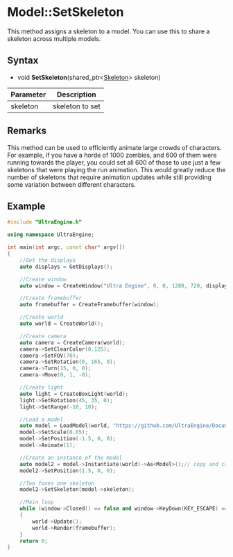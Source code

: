 # Model::SetSkeleton

This method assigns a skeleton to a model. You can use this to share a skeleton across multiple models.

## Syntax

- void **SetSkeleton**(shared_ptr<[Skeleton](Skeleton.md)\> skeleton)

| Parameter | Description |
|---|---|
| skeleton | skeleton to set |

## Remarks

This method can be used to efficiently animate large crowds of characters. For example, if you have a horde of 1000 zombies, and 600 of them were running towards the player, you could set all 600 of those to use just a few skeletons that were playing the run animation. This would greatly reduce the number of skeletons that require animation updates while still providing some variation between different characters.

## Example

```c++
#include "UltraEngine.h"

using namespace UltraEngine;

int main(int argc, const char* argv[])
{
    //Get the displays
    auto displays = GetDisplays();

    //Create window
    auto window = CreateWindow("Ultra Engine", 0, 0, 1280, 720, displays[0], WINDOW_CENTER | WINDOW_TITLEBAR);

    //Create framebuffer
    auto framebuffer = CreateFramebuffer(window);

    //Create world
    auto world = CreateWorld();

    //Create camera
    auto camera = CreateCamera(world);
    camera->SetClearColor(0.125);
    camera->SetFOV(70);
    camera->SetRotation(0, 165, 0);
    camera->Turn(15, 0, 0);
    camera->Move(0, 1, -8);

    //Create light
    auto light = CreateBoxLight(world);
    light->SetRotation(45, 35, 0);
    light->SetRange(-10, 10);

    //Load a model
    auto model = LoadModel(world, "https://github.com/UltraEngine/Documentation/raw/master/Assets/Models/Characters/Fox.glb");
    model->SetScale(0.05);
    model->SetPosition(-1.5, 0, 0);
    model->Animate(1);

    //Create an instance of the model
    auto model2 = model->Instantiate(world)->As<Model>();// copy and cast to the Model class
    model2->SetPosition(1.5, 0, 0);

    //Two foxes one skeleton
    model2->SetSkeleton(model->skeleton);

    //Main loop
    while (window->Closed() == false and window->KeyDown(KEY_ESCAPE) == false)
    {
        world->Update();
        world->Render(framebuffer);
    }
    return 0;
}
```
